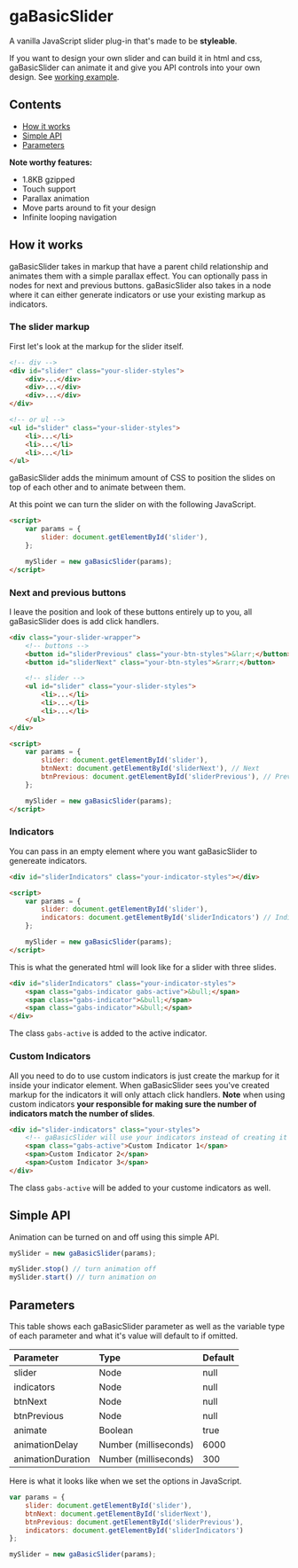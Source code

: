 # gaBasicSlider
A vanilla JavaScript slider plug-in that's made to be **styleable**.

If you want to design your own slider and can build it in html and css, gaBasicSlider can animate it and give you API controls into your own design. See [working example](http://gregartist.github.io/ga-basic-slider/).


## Contents
- [How it works](#how-it-works)
- [Simple API](#simple-api)
- [Parameters](#parameters)

**Note worthy features:**

- 1.8KB gzipped
- Touch support
- Parallax animation
- Move parts around to fit your design
- Infinite looping navigation

## How it works

gaBasicSlider takes in markup that have a parent child relationship and animates them with a simple parallax effect. You can optionally pass in nodes for next and previous buttons. gaBasicSlider also takes in a node where it can either generate indicators or use your existing markup as indicators.

### The slider markup

First let's look at the markup for the slider itself.

```html
<!-- div -->
<div id="slider" class="your-slider-styles">
    <div>...</div>
    <div>...</div>
    <div>...</div>
</div>

<!-- or ul -->
<ul id="slider" class="your-slider-styles">
    <li>...</li>
    <li>...</li>
    <li>...</li>
</ul>
```

gaBasicSlider adds the minimum amount of CSS to position the slides on top of each other and to animate between them.

At this point we can turn the slider on with the following JavaScript.

```html
<script>
    var params = {
        slider: document.getElementById('slider'),
    };

    mySlider = new gaBasicSlider(params);
</script>
```

### Next and previous buttons

 I leave the position and look of these buttons entirely up to you, all gaBasicSlider does is add click handlers.

```html
<div class="your-slider-wrapper">
    <!-- buttons -->
    <button id="sliderPrevious" class="your-btn-styles">&larr;</button>
    <button id="sliderNext" class="your-btn-styles">&rarr;</button>

    <!-- slider -->
    <ul id="slider" class="your-slider-styles">
        <li>...</li>
        <li>...</li>
        <li>...</li>
    </ul>
</div>

<script>
    var params = {
        slider: document.getElementById('slider'),
        btnNext: document.getElementById('sliderNext'), // Next
        btnPrevious: document.getElementById('sliderPrevious'), // Previous
    };

    mySlider = new gaBasicSlider(params);
</script>
```

### Indicators

You can pass in an empty element where you want gaBasicSlider to genereate indicators.

```html
<div id="sliderIndicators" class="your-indicator-styles"></div>

<script>
    var params = {
        slider: document.getElementById('slider'),
        indicators: document.getElementById('sliderIndicators') // Indicators
    };

    mySlider = new gaBasicSlider(params);
</script>
```

This is what the generated html will look like for a slider with three slides.

```html
<div id="sliderIndicators" class="your-indicator-styles">
    <span class="gabs-indicator gabs-active">&bull;</span> 
    <span class="gabs-indicator">&bull;</span>
    <span class="gabs-indicator">&bull;</span>
</div>
```

The class `gabs-active` is added to the active indicator.

### Custom Indicators

All you need to do to use custom indicators is just create the markup for it inside your indicator element. When gaBasicSlider sees you've created markup for the indicators it will only attach click handlers. **Note** when using custom indicators **your responsible for making sure the number of indicators match the number of slides**.

```html
<div id="slider-indicators" class="your-styles">
    <!-- gaBasicSlider will use your indicators instead of creating it's own -->
    <span class="gabs-active">Custom Indicator 1</span>
    <span>Custom Indicator 2</span>
    <span>Custom Indicator 3</span>
</div>
```

The class `gabs-active` will be added to your custome indicators as well.

## Simple API

Animation can be turned on and off using this simple API.

```javascript
mySlider = new gaBasicSlider(params);

mySlider.stop() // turn animation off
mySlider.start() // turn animation on
```

## Parameters

This table shows each gaBasicSlider parameter as well as the variable type of each parameter and what it's value will default to if omitted.

| Parameter                | Type                  | Default       |
| :----------------------- |:--------------------- | :------------ |
| slider                   | Node                  | null          |
| indicators               | Node                  | null          |
| btnNext                  | Node                  | null          |
| btnPrevious              | Node                  | null          |
| animate                  | Boolean               | true          |
| animationDelay           | Number (milliseconds) | 6000          |
| animationDuration        | Number (milliseconds) | 300           |

Here is what it looks like when we set the options in JavaScript.

```javascript
var params = {
    slider: document.getElementById('slider'),
    btnNext: document.getElementById('sliderNext'),
    btnPrevious: document.getElementById('sliderPrevious'),
    indicators: document.getElementById('sliderIndicators')
};

mySlider = new gaBasicSlider(params);
```
